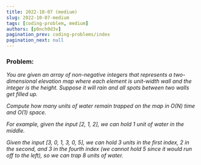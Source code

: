 ```yaml
---
title: 2022-10-07 (medium)
slug: 2022-10-07-medium
tags: [coding-problem, medium]
authors: [p0nch0d3v]
pagination_prev: coding-problems/index
pagination_next: null
---
```

### Problem:
*You are given an array of non-negative integers that represents a two-dimensional elevation map where each element is unit-width wall and the integer is the height. Suppose it will rain and all spots between two walls get filled up.*

*Compute how many units of water remain trapped on the map in O(N) time and O(1) space.*

*For example, given the input [2, 1, 2], we can hold 1 unit of water in the middle.*

*Given the input [3, 0, 1, 3, 0, 5], we can hold 3 units in the first index, 2 in the second, and 3 in the fourth index (we cannot hold 5 since it would run off to the left), so we can trap 8 units of water.*
